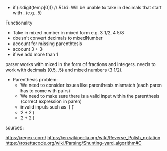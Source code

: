 
- if (isdigit(temp[0])) // *BUG*: Will be unable to take in decimals that start with . (e.g. .5)

Functionality

- Take in mixed number in mixed form e.g. 3 1/2, 4 5/8
- doesn't convert decimals to mixedNumber
- account for missing parenthtesis
- account 3 + 3
- if we add more than 1

parser works with mixed in the form of fractions and integers.
needs to work with decimals (0.5, .5) and mixed numbers (3 1/2).

- Parenthesis problem:
    - We need to consider issues like parenthesis mismatch (each paren has to come with pairs)
    - We need to make sure there is a valid input within the parenthesis (correct expression in paren)
    - invalid inputs such as ') ('
    - 2 + 2 (
    - 2 + 2 )


sources:

https://regexr.com/
https://en.wikipedia.org/wiki/Reverse_Polish_notation
https://rosettacode.org/wiki/Parsing/Shunting-yard_algorithm#C


